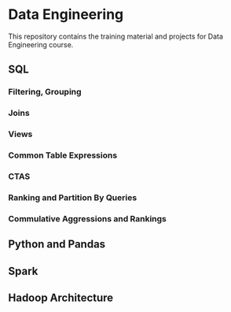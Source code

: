 # Data Engineering
This repository contains the training material and projects for Data Engineering course.

## SQL
### Filtering, Grouping
### Joins
### Views
### Common Table Expressions
### CTAS
### Ranking and Partition By Queries
### Commulative Aggressions and Rankings
## Python and Pandas
## Spark
## Hadoop Architecture
